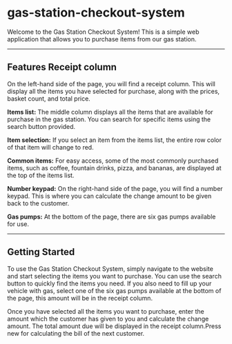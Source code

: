 # gas-station-checkout-system

Welcome to the Gas Station Checkout System!
This is a simple web application that allows you to purchase items from our gas station.

***
Features Receipt column
---
On the left-hand side of the page, you will find a receipt column. This will display all the items you have selected for purchase, along with the prices, basket count, and total price.


**Items list:**
The middle column displays all the items that are available for purchase in the gas station. You can search for specific items using the search button provided.

**Item selection:** If you select an item from the items list, the entire row color of that item will change to red.

**Common items:** For easy access, some of the most commonly purchased items, such as coffee, fountain drinks, pizza, and bananas, are displayed at the top of the items list.

**Number keypad:** On the right-hand side of the page, you will find a number keypad. This is where you can calculate the change amount to be given back to the customer.

**Gas pumps:** At the bottom of the page, there are six gas pumps available for use.


***
Getting Started
---
To use the Gas Station Checkout System, simply navigate to the website and start selecting the items you want to purchase. You can use the search button to quickly find the items you need. If you also need to fill up your vehicle with gas, select one of the six gas pumps available at the bottom of the page, this amount will be in the receipt column.

Once you have selected all the items you want to purchase, enter the amount which the customer has given to you and calculate the change amount. The total amount due will be displayed in the receipt column.Press new for calculating the bill of the next customer.

